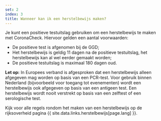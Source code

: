 ```yaml
---
set: 2
index: 3
title: Wanneer kan ik een herstelbewijs maken?
---
```

Je kunt een positieve testuitslag gebruiken om een herstelbewijs te maken met CoronaCheck. Hiervoor gelden een aantal voorwaarden:

- De positieve test is afgenomen bij de GGD;
- Het herstelbewijs is geldig 11 dagen na de positieve testuitslag, het herstelbewijs kan al wel eerder gemaakt worden;
- De positieve testuitslag is maximaal 180 dagen oud.

**Let op:** In Europees verband is afgesproken dat een herstelbewijs alleen afgegeven mag worden op basis van een PCR-test. Voor gebruik binnen Nederland (bijvoorbeeld voor toegang tot evenementen) wordt een herstelbewijs ook afgegeven op basis van een antigeen test. Een herstelbewijs wordt nooit verstrekt op basis van een zelftest of een serologische test. 

Kijk voor alle regels rondom het maken van een herstelbewijs op de rijksoverheid pagina {{ site.data.links.herstelbewijs[page.lang] }}.
